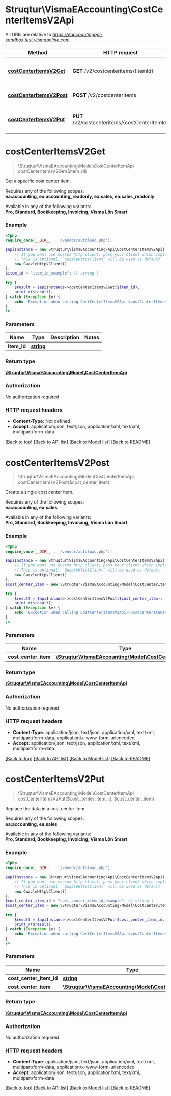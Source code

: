 # Struqtur\VismaEAccounting\CostCenterItemsV2Api

All URIs are relative to *https://eaccountingapi-sandbox.test.vismaonline.com*

Method | HTTP request | Description
------------- | ------------- | -------------
[**costCenterItemsV2Get**](CostCenterItemsV2Api.md#costCenterItemsV2Get) | **GET** /v2/costcenteritems/{itemId} | Get a specific cost center item.
[**costCenterItemsV2Post**](CostCenterItemsV2Api.md#costCenterItemsV2Post) | **POST** /v2/costcenteritems | Create a single cost center item.
[**costCenterItemsV2Put**](CostCenterItemsV2Api.md#costCenterItemsV2Put) | **PUT** /v2/costcenteritems/{costCenterItemId} | Replace the data in a cost center item.


# **costCenterItemsV2Get**
> \Struqtur\VismaEAccounting\Model\CostCenterItemApi costCenterItemsV2Get($item_id)

Get a specific cost center item.

<p>Requires any of the following scopes: <br><b>ea:accounting, ea:accounting_readonly, ea:sales, ea:sales_readonly</b></p><p>Available in any of the following variants: <br><b>Pro, Standard, Bookkeeping, Invoicing, Visma Lön Smart</b></p>

### Example
```php
<?php
require_once(__DIR__ . '/vendor/autoload.php');

$apiInstance = new Struqtur\VismaEAccounting\Api\CostCenterItemsV2Api(
    // If you want use custom http client, pass your client which implements `GuzzleHttp\ClientInterface`.
    // This is optional, `GuzzleHttp\Client` will be used as default.
    new GuzzleHttp\Client()
);
$item_id = "item_id_example"; // string | 

try {
    $result = $apiInstance->costCenterItemsV2Get($item_id);
    print_r($result);
} catch (Exception $e) {
    echo 'Exception when calling CostCenterItemsV2Api->costCenterItemsV2Get: ', $e->getMessage(), PHP_EOL;
}
?>
```

### Parameters

Name | Type | Description  | Notes
------------- | ------------- | ------------- | -------------
 **item_id** | [**string**](../Model/.md)|  |

### Return type

[**\Struqtur\VismaEAccounting\Model\CostCenterItemApi**](../Model/CostCenterItemApi.md)

### Authorization

No authorization required

### HTTP request headers

 - **Content-Type**: Not defined
 - **Accept**: application/json, text/json, application/xml, text/xml, multipart/form-data

[[Back to top]](#) [[Back to API list]](../../README.md#documentation-for-api-endpoints) [[Back to Model list]](../../README.md#documentation-for-models) [[Back to README]](../../README.md)

# **costCenterItemsV2Post**
> \Struqtur\VismaEAccounting\Model\CostCenterItemApi costCenterItemsV2Post($cost_center_item)

Create a single cost center item.

<p>Requires any of the following scopes: <br><b>ea:accounting, ea:sales</b></p><p>Available in any of the following variants: <br><b>Pro, Standard, Bookkeeping, Invoicing, Visma Lön Smart</b></p>

### Example
```php
<?php
require_once(__DIR__ . '/vendor/autoload.php');

$apiInstance = new Struqtur\VismaEAccounting\Api\CostCenterItemsV2Api(
    // If you want use custom http client, pass your client which implements `GuzzleHttp\ClientInterface`.
    // This is optional, `GuzzleHttp\Client` will be used as default.
    new GuzzleHttp\Client()
);
$cost_center_item = new \Struqtur\VismaEAccounting\Model\CostCenterItemApi(); // \Struqtur\VismaEAccounting\Model\CostCenterItemApi | 

try {
    $result = $apiInstance->costCenterItemsV2Post($cost_center_item);
    print_r($result);
} catch (Exception $e) {
    echo 'Exception when calling CostCenterItemsV2Api->costCenterItemsV2Post: ', $e->getMessage(), PHP_EOL;
}
?>
```

### Parameters

Name | Type | Description  | Notes
------------- | ------------- | ------------- | -------------
 **cost_center_item** | [**\Struqtur\VismaEAccounting\Model\CostCenterItemApi**](../Model/CostCenterItemApi.md)|  |

### Return type

[**\Struqtur\VismaEAccounting\Model\CostCenterItemApi**](../Model/CostCenterItemApi.md)

### Authorization

No authorization required

### HTTP request headers

 - **Content-Type**: application/json, text/json, application/xml, text/xml, multipart/form-data, application/x-www-form-urlencoded
 - **Accept**: application/json, text/json, application/xml, text/xml, multipart/form-data

[[Back to top]](#) [[Back to API list]](../../README.md#documentation-for-api-endpoints) [[Back to Model list]](../../README.md#documentation-for-models) [[Back to README]](../../README.md)

# **costCenterItemsV2Put**
> \Struqtur\VismaEAccounting\Model\CostCenterItemApi costCenterItemsV2Put($cost_center_item_id, $cost_center_item)

Replace the data in a cost center item.

<p>Requires any of the following scopes: <br><b>ea:accounting, ea:sales</b></p><p>Available in any of the following variants: <br><b>Pro, Standard, Bookkeeping, Invoicing, Visma Lön Smart</b></p>

### Example
```php
<?php
require_once(__DIR__ . '/vendor/autoload.php');

$apiInstance = new Struqtur\VismaEAccounting\Api\CostCenterItemsV2Api(
    // If you want use custom http client, pass your client which implements `GuzzleHttp\ClientInterface`.
    // This is optional, `GuzzleHttp\Client` will be used as default.
    new GuzzleHttp\Client()
);
$cost_center_item_id = "cost_center_item_id_example"; // string | 
$cost_center_item = new \Struqtur\VismaEAccounting\Model\CostCenterItemApi(); // \Struqtur\VismaEAccounting\Model\CostCenterItemApi | 

try {
    $result = $apiInstance->costCenterItemsV2Put($cost_center_item_id, $cost_center_item);
    print_r($result);
} catch (Exception $e) {
    echo 'Exception when calling CostCenterItemsV2Api->costCenterItemsV2Put: ', $e->getMessage(), PHP_EOL;
}
?>
```

### Parameters

Name | Type | Description  | Notes
------------- | ------------- | ------------- | -------------
 **cost_center_item_id** | [**string**](../Model/.md)|  |
 **cost_center_item** | [**\Struqtur\VismaEAccounting\Model\CostCenterItemApi**](../Model/CostCenterItemApi.md)|  |

### Return type

[**\Struqtur\VismaEAccounting\Model\CostCenterItemApi**](../Model/CostCenterItemApi.md)

### Authorization

No authorization required

### HTTP request headers

 - **Content-Type**: application/json, text/json, application/xml, text/xml, multipart/form-data, application/x-www-form-urlencoded
 - **Accept**: application/json, text/json, application/xml, text/xml, multipart/form-data

[[Back to top]](#) [[Back to API list]](../../README.md#documentation-for-api-endpoints) [[Back to Model list]](../../README.md#documentation-for-models) [[Back to README]](../../README.md)

